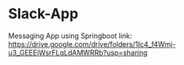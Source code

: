 # Slack-App
Messaging App using Springboot
link: https://drive.google.com/drive/folders/1Ic4_f4Wmj-u3_GEEEjWsrFLqLdAMWRRb?usp=sharing
